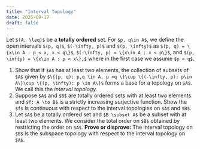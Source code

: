 ```yaml
---
title: "Interval Topology"
date: 2025-09-17
draft: false
---
```


Let `$(A, \leq)$` be a **totally ordered** set. For `$p, q\in A$`, we define the open intervals `$(p, q)$`, `$(-\infty, p)$` and `$(p, \infty)$` as `$(p, q) = \{x\in A : p < x, x < q\}$`, `$(-\infty, p) = \{x\in A : x < p\}$`, and `$(p, \infty) = \{x\in A : p < x\},$` where in the first case we assume `$p < q$`.

1. Show that if `$A$` has at least two elements, the collection of subsets of `$A$` given by `$\{(p, q): p,q \in A, p <q \}\cup \{(-\infty, p): p\in A\}\cup \{(p, \infty): p \in A\}$` forms a base for a topology on `$A$`. We call this the *interval topology*.
2. Suppose `$A$` and `$B$` are totally ordered sets with at least two elements and `$f: A \to B$` is a strictly increasing surjective function. Show the `$f$` is continuous with respect to the interval topologies on `$A$` and `$B$`.
3. Let `$A$` be a totally ordered set and `$B \subset A$` be a subset with at least two elements. We consider the total order on `$B$` obtained by restricting the order on `$A$`. **Prove or disprove:** The interval topology on `$B$` is the subspace topology with respect to the interval topology on `$A$`.
